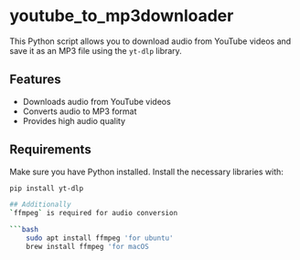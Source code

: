 # youtube_to_mp3downloader
This Python script allows you to download audio from YouTube videos and save it as an MP3 file using the `yt-dlp` library. 

## Features
- Downloads audio from YouTube videos
- Converts audio to MP3 format
- Provides high audio quality

## Requirements
Make sure you have Python installed. Install the necessary libraries with:

```bash
pip install yt-dlp

## Additionally
`ffmpeg` is required for audio conversion

```bash
    sudo apt install ffmpeg 'for ubuntu'
    brew install ffmpeg 'for macOS